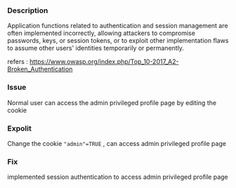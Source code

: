 ### Description

Application functions related to authentication and session management are often implemented incorrectly, allowing attackers to compromise passwords, keys, or session tokens, or to exploit other implementation flaws to assume other users' identities temporarily or permanently.

refers :  https://www.owasp.org/index.php/Top_10-2017_A2-Broken_Authentication

### Issue 

Normal user can access the admin privileged profile page by editing the cookie

### Expolit

Change the cookie `"admin"=TRUE` , can access admin privileged profile page 

### Fix

implemented session authentication to access admin privileged profile page
